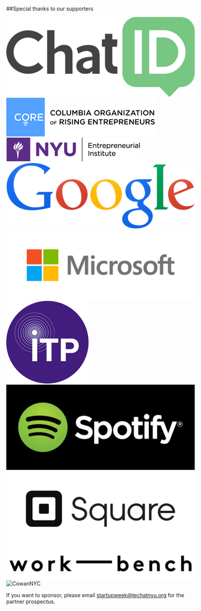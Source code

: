##Special thanks to our supporters

<img src="/lib/logos/chatid.png" alt="ChatID" class="two-n-plus-oneth three-n-plus-oneth" /><img src="/lib/logos/core.png" alt="CORE at Columbia" class="two-n-plus-oneth" /><img src="/lib/logos/elab.png" alt="NYU Leslie Entrepreneurship Institute" class="two-n-plus-oneth"><img src="/lib/logos/google.png" alt="Google" class="two-n-plus-oneth three-n-plus-oneth" /><img src="/lib/logos/microsoft.png" alt="Microsoft" class="two-n-plus-oneth" /><img src="/lib/logos/itp.png" alt="NYU ITP at Tisch" class="two-n-plus-oneth" /><img src="/lib/logos/spotify.png" alt="Spotify" class="two-n-plus-oneth three-n-plus-oneth" /><img src="/lib/logos/square.png" alt="Square" class="two-n-plus-oneth" /><img src="/lib/logos/work-bench.png" class="two-n-plus-oneth" /><img src="http://files.tnyu.org/upload_4888f906ad62ef510d3326ad6dc8f668_2f0ccd08-dc86-11e4-92bf-17509d290d64.jpg" alt="CowanNYC" class="two-n-plus-oneth" />

If you want to sponsor, please email [startupweek@techatnyu.org](mailto:startupweek@techatnyu.org) for the partner prospectus.
